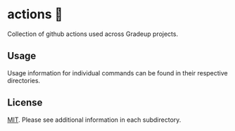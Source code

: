 # actions 🎉

Collection of github actions used across Gradeup projects.

## Usage

Usage information for individual commands can be found in their respective directories.

## License

[MIT](LICENSE). Please see additional information in each subdirectory.
